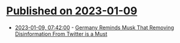 # [Published on 2023-01-09](index.md)

* [2023-01-09, 07:42:00](https://soylentnews.org/article.pl?sid=23/01/08/165211&from=rss) - [Germany Reminds Musk That Removing Disinformation From Twitter is a Must](https://soylentnews.org/article.pl?sid=23/01/08/165211&from=rss)
